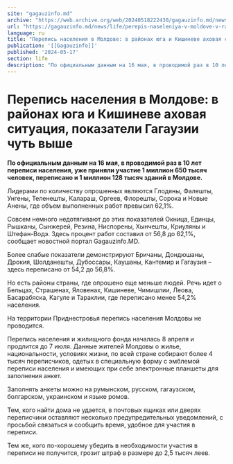 ```yaml
---
site: "gagauzinfo.md"
archive: "https://web.archive.org/web/20240518222430/gagauzinfo.md/news/life/perepis-naseleniya-v-moldove-v-raionah-yuga-i-kishineve-ahovaya-situatsiya-pokazateli-gagauzii-chut-vishe"
url: "https://gagauzinfo.md/news/life/perepis-naseleniya-v-moldove-v-raionah-yuga-i-kishineve-ahovaya-situatsiya-pokazateli-gagauzii-chut-vishe"
language: ru
title: "Перепись населения в Молдове: в районах юга и Кишиневе аховая ситуация, показатели Гагаузии чуть выше"
publication: '[[Gagauzinfo]]'
published: '2024-05-17'
section: life
description: "По официальным данным на 16 мая, в проводимой раз в 10 лет переписи населения, уже приняли участие 1 миллион 650 тысяч человек, переписано и 1 миллион 128 тысяч зданий в Молдове."
---
```


# Перепись населения в Молдове: в районах юга и Кишиневе аховая ситуация, показатели Гагаузии чуть выше

**По официальным данным на 16 мая, в проводимой раз в 10 лет переписи населения, уже приняли участие 1 миллион 650 тысяч человек, переписано и 1 миллион 128 тысяч зданий в Молдове.**

Лидерами по количеству опрошенных являются Глодяны, Фалешты, Унгены, Теленешты, Калараш, Оргеев, Флорешты, Сорока и Новые Анены, где объем выполненных работ превысил 62,1%.

Совсем немного недотягивают до этих показателей Окница, Единцы, Рышканы, Сынжерей, Резина, Ниспорены, Хынчешты, Криуляны и Штефан-Водэ. Здесь процент работ составил от 56,8 до 62,1%, сообщает новостной портал Gagauzinfo.MD.

Более слабые показатели демонстрируют Бричаны, Дондюшаны, Дрокия, Шолданешты, Дубоссары, Каушаны, Кантемир и Гагаузия – здесь переписано от 54,2 до 56,8%.

Но есть районы страны, где опрошено еще меньше людей. Речь идет о Бельцах, Страшенах, Яловенах, Кишиневе, Чимишлии, Леова, Басарабяска, Кагуле и Тараклии, где переписано менее 54,2% населения.

На территории Приднестровья перепись населения Молдовы не проводится.

Перепись населения и жилищного фонда началась 8 апреля и продлится до 7 июля. Данные жителей Молдовы о жилье, национальности, условиях жизни, по всей стране собирают более 4 тысяч переписчиков, одетых в специальную форму с эмблемой переписи населения и имеющих при себе электронные планшеты для заполнения анкет.

Заполнять анкеты можно на румынском, русском, гагаузском, болгарском, украинском и языке ромов.

Тем, кого найти дома не удается, в почтовых ящиках или дверях переписчики оставляют несколько предупредительных уведомлений, с просьбой связаться и сообщить время, удобное для участия в переписи.

Тем же, кого по-хорошему убедить в необходимости участия в переписи не получится, грозит штраф в размере до 2,5 тысяч леев.